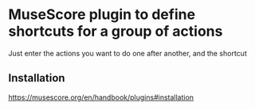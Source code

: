 # MuseScore plugin to define shortcuts for a group of actions

Just enter the actions you want to do one after another, and the shortcut

## Installation

https://musescore.org/en/handbook/plugins#installation

